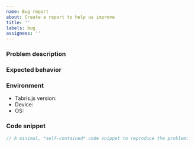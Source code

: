 ```yaml
---
name: Bug report
about: Create a report to help us improve
title: ''
labels: bug
assignees: ''
---
```


<!--
Thank you for opening an issue for Tabris.js!
Please include the following information, if applicable.
A small code snippet helps us reproduce the issue.
-->

### Problem description

<!-- What type of problem do you experience? What steps are required to recreate the issue? Screenshots are welcome if applicable. -->

### Expected behavior

<!-- Based on the problem described above, what would the expected behavior be? -->

### Environment

- Tabris.js version: <!-- e.g. 3.6. When using "nightly" please provide the concrete version. -->
- Device: <!-- e.g. iPad Pro or Samsung Galaxy S20 -->
- OS: <!-- e.g. iOS 13.5 or Android 11 -->

### Code snippet

```js
// A minimal, *self-contained* code snippet to reproduce the problem:
```
